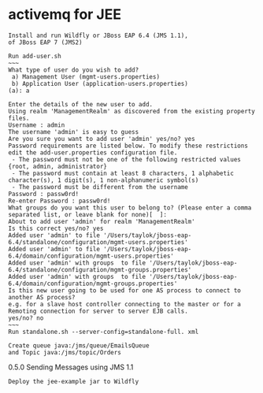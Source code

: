 # activemq for JEE

    Install and run Wildfly or JBoss EAP 6.4 (JMS 1.1),
    of JBoss EAP 7 (JMS2)    

    Run add-user.sh
    ~~~
    What type of user do you wish to add?
     a) Management User (mgmt-users.properties)
     b) Application User (application-users.properties)
    (a): a
    
    Enter the details of the new user to add.
    Using realm 'ManagementRealm' as discovered from the existing property files.
    Username : admin
    The username 'admin' is easy to guess
    Are you sure you want to add user 'admin' yes/no? yes
    Password requirements are listed below. To modify these restrictions edit the add-user.properties configuration file.
     - The password must not be one of the following restricted values {root, admin, administrator}
     - The password must contain at least 8 characters, 1 alphabetic character(s), 1 digit(s), 1 non-alphanumeric symbol(s)
     - The password must be different from the username
    Password : passw0rd!
    Re-enter Password : passw0rd!
    What groups do you want this user to belong to? (Please enter a comma separated list, or leave blank for none)[  ]:
    About to add user 'admin' for realm 'ManagementRealm'
    Is this correct yes/no? yes
    Added user 'admin' to file '/Users/taylok/jboss-eap-6.4/standalone/configuration/mgmt-users.properties'
    Added user 'admin' to file '/Users/taylok/jboss-eap-6.4/domain/configuration/mgmt-users.properties'
    Added user 'admin' with groups  to file '/Users/taylok/jboss-eap-6.4/standalone/configuration/mgmt-groups.properties'
    Added user 'admin' with groups  to file '/Users/taylok/jboss-eap-6.4/domain/configuration/mgmt-groups.properties'
    Is this new user going to be used for one AS process to connect to another AS process?
    e.g. for a slave host controller connecting to the master or for a Remoting connection for server to server EJB calls.
    yes/no? no
    ~~~
    Run standalone.sh --server-config=standalone-full. xml
    
    Create queue java:/jms/queue/EmailsQueue
    and Topic java:/jms/topic/Orders
    
0.5.0 Sending Messages using JMS 1.1

    Deploy the jee-example jar to Wildfly



